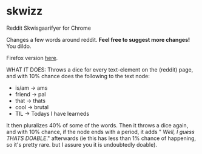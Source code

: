 skwizz
======

Reddit Skwisgaarifyer for Chrome

Changes a few words around reddit. **Feel free to suggest more changes!** You dildo.

Firefox version [here](https://github.com/hellmanhellman/skwizz-firefox).


WHAT IT DOES:
Throws a dice for every text-element on the (reddit) page, and with 10% chance does the following to the text node:

* is/am -> ams
* friend -> pal
* that -> thats
* cool -> brutal
* TIL -> Todays I have learneds

It then pluralizes 40% of some of the words.
Then it throws a dice again, and with 10% chance, if the node ends with a period, it adds " *Well, I guess THATS DOABLE*." afterwards (ie this has less than 1% chance of happening, so it's pretty rare. but I assure you it is undoubtedly doable).
	
